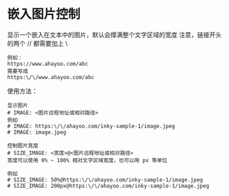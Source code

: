 # 嵌入图片控制

显示一个嵌入在文本中的图片，默认会撑满整个文字区域的宽度
注意，链接开头的两个 // 都需要加上 \
```
例如：
https://www.ahayoo.com/abc
需要写成
https:\/\/www.ahayoo.com/abc
```

使用方法：

```
显示图片
# IMAGE: <图片远程地址或相对路径>
例如
# IMAGE: https:\/\/ahayoo.com/inky-sample-1/image.jpeg
# IMAGE: image.jpeg

控制图片宽度
# SIZE_IMAGE: <宽度>@<图片远程地址或相对路径>
宽度可以使用 0% ~ 100% 相对文字区域宽度，也可以用 px 等单位

例如
# SIZE_IMAGE: 50%@https:\/\/ahayoo.com/inky-sample-1/image.jpeg
# SIZE_IMAGE: 200px@https:\/\/ahayoo.com/inky-sample-1/image.jpeg
```
